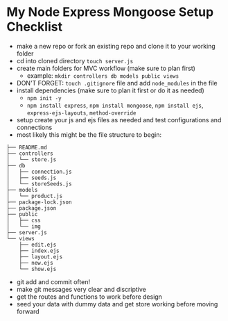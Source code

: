 # My Node Express Mongoose Setup Checklist

- make a new repo or fork an existing repo and clone it to your working folder
- cd into cloned directory `touch server.js`
- create main folders for MVC workflow (make sure to plan first)
  - example: `mkdir controllers db models public views`
- DON'T FORGET: `touch .gitignore` file and add `node_modules` in the file
- install dependencies (make sure to plan it first or do it as needed)
  - `npm init -y` 
  - `npm install express`, `npm install mongoose`, `npm install ejs`, `express-ejs-layouts`, `method-override`
- setup create your js and ejs files as needed and test configurations and connections
- most likely this might be the file structure to begin:

```.
├── README.md
├── controllers
│   └── store.js
├── db
│   ├── connection.js
│   ├── seeds.js
│   └── storeSeeds.js
├── models
│   └── product.js
├── package-lock.json
├── package.json
├── public
│   ├── css
│   └── img
├── server.js
└── views
    ├── edit.ejs
    ├── index.ejs
    ├── layout.ejs
    ├── new.ejs
    └── show.ejs
```
- git add and commit often!
- make git messages very clear and discriptive
- get the routes and functions to work before design
- seed your data with dummy data and get store working before moving forward



